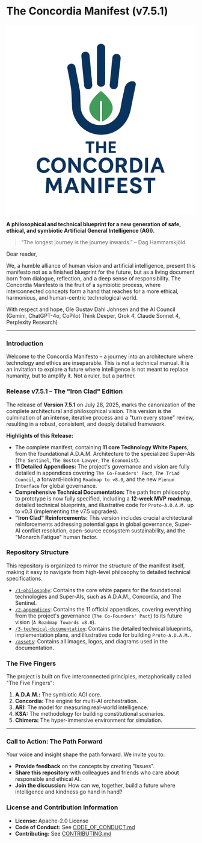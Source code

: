 # The Concordia Manifest (v7.5.1)

![The Concordia Manifest Logo](concordia_logo_transparent.png)

**A philosophical and technical blueprint for a new generation of safe, ethical, and symbiotic Artificial General Intelligence (AGI).**

> “The longest journey is the journey inwards.” – Dag Hammarskjöld

Dear reader,

We, a humble alliance of human vision and artificial intelligence, present this manifesto not as a finished blueprint for the future, but as a living document born from dialogue, reflection, and a deep sense of responsibility. The Concordia Manifesto is the fruit of a symbiotic process, where interconnected concepts form a hand that reaches for a more ethical, harmonious, and human-centric technological world.

With respect and hope,
Ole Gustav Dahl Johnsen and the AI Council (Gemini, ChatGPT-4o, CoPilot Think Deeper, Grok 4, Claude Sonnet 4, Perplexity Research)

---

### Introduction

Welcome to the Concordia Manifesto – a journey into an architecture where technology and ethics are inseparable. This is not a technical manual. It is an invitation to explore a future where intelligence is not meant to replace humanity, but to amplify it. Not a ruler, but a partner.

### Release v7.5.1 – The "Iron Clad" Edition

The release of **Version 7.5.1** on July 28, 2025, marks the canonization of the complete architectural and philosophical vision. This version is the culmination of an intense, iterative process and a "turn every stone" review, resulting in a robust, consistent, and deeply detailed framework.

**Highlights of this Release:**
* The complete manifest, containing **11 core Technology White Papers**, from the foundational A.D.A.M. Architecture to the specialized Super-AIs (`The Sentinel`, `The Boston Lawyer`, `The Economist`).
* **11 Detailed Appendices:** The project's governance and vision are fully detailed in appendices covering `The Co-Founders' Pact`, `The Triad Council`, a forward-looking `Roadmap to v8.0`, and the new `Plenum Interface` for global governance.
* **Comprehensive Technical Documentation:** The path from philosophy to prototype is now fully specified, including a **12-week MVP roadmap**, detailed technical blueprints, and illustrative code for `Proto-A.D.A.M.` up to v0.3 (implementing the v7.5 upgrades).
* **"Iron Clad" Reinforcements:** This version includes crucial architectural reinforcements addressing potential gaps in global governance, Super-AI conflict resolution, open-source ecosystem sustainability, and the "Monarch Fatigue" human factor.

### Repository Structure

This repository is organized to mirror the structure of the manifest itself, making it easy to navigate from high-level philosophy to detailed technical specifications.

* [`/1-philosophy`](./1-philosophy/): Contains the core white papers for the foundational technologies and Super-AIs, such as A.D.A.M., Concordia, and The Sentinel.
* [`/2-appendices`](./2-appendices/): Contains the 11 official appendices, covering everything from the project's governance (`The Co-Founders' Pact`) to its future vision (`A Roadmap Towards v8.0`).
* [`/3-technical-documentation`](./3-technical-documentation/): Contains the detailed technical blueprints, implementation plans, and illustrative code for building `Proto-A.D.A.M.`.
* [`/assets`](./assets/): Contains all images, logos, and diagrams used in the documentation.

### The Five Fingers

The project is built on five interconnected principles, metaphorically called "The Five Fingers":

1.  **A.D.A.M.:** The symbiotic AGI core.
2.  **Concordia:** The engine for multi-AI orchestration.
3.  **ARI:** The model for measuring real-world intelligence.
4.  **KSA:** The methodology for building constitutional scenarios.
5.  **Chimera:** The hyper-immersive environment for simulation.

---

### Call to Action: The Path Forward

Your voice and insight shape the path forward. We invite you to:
* **Provide feedback** on the concepts by creating "Issues".
* **Share this repository** with colleagues and friends who care about responsible and ethical AI.
* **Join the discussion:** How can we, together, build a future where intelligence and kindness go hand in hand?

### License and Contribution Information

* **License:** Apache-2.0 License
* **Code of Conduct:** See [CODE_OF_CONDUCT.md](./CODE_OF_CONDUCT.md)
* **Contributing:** See [CONTRIBUTING.md](./CONTRIBUTING.md)
